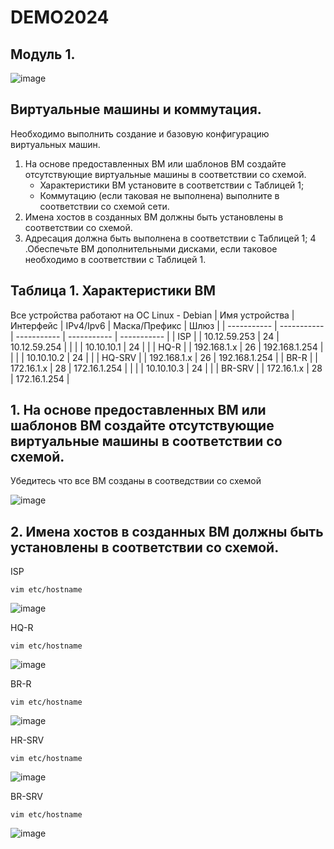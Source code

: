 # DEMO2024
## Модуль 1.
![image](https://github.com/idkwhtiwant/demo24/assets/105741255/f105c1d1-cf0b-441a-82a3-11aad8d109f3)

## Виртуальные машины и коммутация.
Необходимо выполнить создание и базовую конфигурацию виртуальных машин.

1. На основе предоставленных ВМ или шаблонов ВМ создайте отсутствующие виртуальные машины в соответствии со схемой.
      - Характеристики ВМ установите в соответствии с Таблицей 1;
      - Коммутацию (если таковая не выполнена) выполните в соответствии со схемой сети.
2. Имена хостов в созданных ВМ должны быть установлены в соответствии со схемой.
3. Адресация должна быть выполнена в соответствии с Таблицей 1;
4 .Обеспечьте ВМ дополнительными дисками, если таковое необходимо в соответствии с Таблицей 1.

## Таблица 1. Характеристики ВМ
Все устройства работают на OC Linux - Debian
| Имя устройства |  Интерфейс  |  IPv4/Ipv6   | Маска/Префикс |     Шлюз      |
| ----------- | ----------- | ----------- | ----------- | ----------- |
| ISP            |             | 10.12.59.253 | 24            | 10.12.59.254  |
|                |             | 10.10.10.1   | 24            |               |
| HQ-R           |             | 192.168.1.x  | 26            | 192.168.1.254 |
|                |             | 10.10.10.2   | 24            |               |
| HQ-SRV         |             | 192.168.1.x  | 26            | 192.168.1.254 |
| BR-R           |             | 172.16.1.x   | 28            | 172.16.1.254  |
|                |             | 10.10.10.3   | 24            |               |
| BR-SRV         |             | 172.16.1.x   | 28            | 172.16.1.254  |

## 1. На основе предоставленных ВМ или шаблонов ВМ создайте отсутствующие виртуальные машины в соответствии со схемой.
Убедитесь что все ВМ созданы в соотведствии со схемой

![image](https://github.com/idkwhtiwant/demo24/assets/105741255/74aa2495-7847-49b5-9319-522013b3bee4)

## 2. Имена хостов в созданных ВМ должны быть установлены в соответствии со схемой.
ISP
```
vim etc/hostname
```
![image](https://github.com/idkwhtiwant/demo24/assets/105741255/ddd5260c-2a5d-45dd-bc64-72faf798e2b4)

HQ-R
```
vim etc/hostname
```
![image](https://github.com/idkwhtiwant/demo24/assets/105741255/f8b8f92f-df1a-4325-b970-a844c6e98a38)

BR-R
```
vim etc/hostname
```
![image](https://github.com/idkwhtiwant/demo24/assets/105741255/419cb478-9c0c-4115-8982-41763e78f9a9)

HR-SRV
```
vim etc/hostname
```
![image](https://github.com/idkwhtiwant/demo24/assets/105741255/94b85b5f-1d74-47c7-a55c-4c84088d4cf9)

BR-SRV
```
vim etc/hostname
```
![image](https://github.com/idkwhtiwant/demo24/assets/105741255/55c916b8-e7db-45bf-82b8-d47b1d445024)


